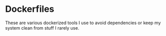 # Dockerfiles

These are various dockerized tools I use to avoid dependencies or keep my system
clean from stuff I rarely use.

